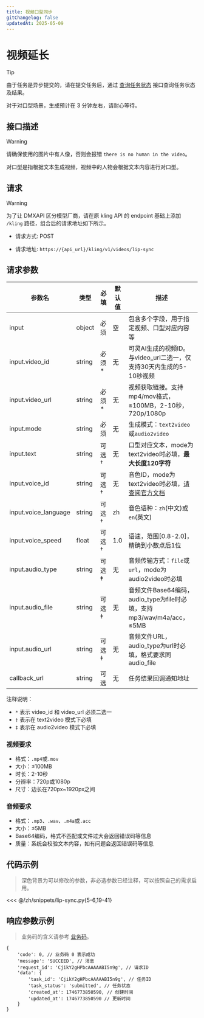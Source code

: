 ```yaml
---
title: 视频口型同步
gitChangelog: false
updatedAt: 2025-05-09
---
```



# 视频延长

> [!TIP]
> 由于任务是异步提交的，请在提交任务后，通过 [查询任务状态](/zh/models/kling/api/query-api.md) 接口查询任务状态及结果。
>
> 对于对口型场景，生成预计在 3 分钟左右，请耐心等待。

## 接口描述

> [!WARNING]
> 请确保使用的图片中有人像，否则会报错 `there is no human in the video`。

对口型是指根据文本生成视频，视频中的人物会根据文本内容进行对口型。

## 请求

> [!WARNING]
> 为了让 DMXAPI 区分模型厂商，请在原 kling API 的 endpoint 基础上添加 `/kling` 路径，组合后的请求地址如下所示。

- 请求方式: POST

- 请求地址: `https://{api_url}/kling/v1/videos/lip-sync`

## 请求参数

| 参数名 | 类型 | 必填 | 默认值 | 描述 |
|--------|------|------|--------|------|
| input | object | 必须 | 空 | 包含多个字段，用于指定视频、口型对应内容等 |
| input.video_id | string | 必须* | 无 | 可灵AI生成的视频ID。与video_url二选一，仅支持30天内生成的5-10秒视频 |
| input.video_url | string | 必须* | 无 | 视频获取链接。支持mp4/mov格式，≤100MB，2-10秒，720p/1080p |
| input.mode | string | 必须 | 无 | 生成模式：`text2video`或`audio2video` |
| input.text | string | 可选† | 无 | 口型对应文本，mode为text2video时必填，**最大长度120字符** |
| input.voice_id | string | 可选† | 无 | 音色ID，mode为text2video时必填，[请查阅官方文档](https://docs.qingque.cn/s/home/eZQDvafJ4vXQkP8T9ZPvmye8S) |
| input.voice_language | string | 可选† | zh | 音色语种：`zh`(中文)或`en`(英文) |
| input.voice_speed | float | 可选† | 1.0 | 语速，范围[0.8-2.0]，精确到小数点后1位 |
| input.audio_type | string | 可选‡ | 无 | 音频传输方式：`file`或`url`，mode为audio2video时必填 |
| input.audio_file | string | 可选‡ | 无 | 音频文件Base64编码，audio_type为file时必填，支持mp3/wav/m4a/acc，≤5MB |
| input.audio_url | string | 可选‡ | 无 | 音频文件URL，audio_type为url时必填，格式要求同audio_file |
| callback_url | string | 可选 | 无 | 任务结果回调通知地址 |

注释说明：
- `*` 表示 video_id 和 video_url 必须二选一
- `†` 表示在 text2video 模式下必填
- `‡` 表示在 audio2video 模式下必填

### 视频要求

- 格式：`.mp4`或`.mov`
- 大小：≤100MB
- 时长：2-10秒
- 分辨率：720p或1080p
- 尺寸：边长在720px~1920px之间

### 音频要求

- 格式：`.mp3`、`.wav`、`.m4a`或`.acc`
- 大小：≤5MB
- Base64编码，格式不匹配或文件过大会返回错误码等信息
- 质量：系统会校验文本内容，如有问题会返回错误码等信息

## 代码示例

> 深色背景为可以修改的参数，非必选参数已经注释，可以按照自己的需求启用。

<<< @/zh/snippets/lip-sync.py{5-6,19-41}

## 响应参数示例

> 业务码的含义请参考 [业务码](/zh/models/kling/api/business-code.md)。

```
{
	'code': 0, // 业务码 0 表示成功
	'message': 'SUCCEED', // 消息
	'request_id': 'CjikY2gHPbcAAAAABI5n9g', // 请求ID
	'data': {
		'task_id': 'CjikY2gHPbcAAAAABI5n9g', // 任务ID
		'task_status': 'submitted', // 任务状态
		'created_at': 1746773850590, // 创建时间
		'updated_at': 1746773850590 // 更新时间
	}
}
```




